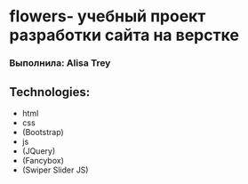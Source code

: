 # flowers- учебный проект разработки сайта на верстке
### Выполнила: Alisa Trey

## Technologies: 
- html
- css
- (Bootstrap)
- js 
- (JQuery)
- (Fancybox)
- (Swiper Slider JS)

